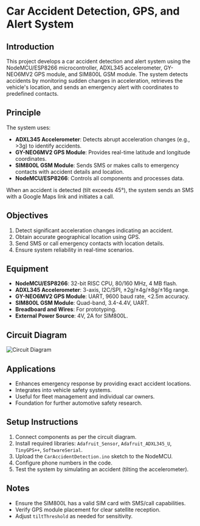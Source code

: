 # Car Accident Detection, GPS, and Alert System

## Introduction
This project develops a car accident detection and alert system using the NodeMCU/ESP8266 microcontroller, ADXL345 accelerometer, GY-NEO6MV2 GPS module, and SIM800L GSM module. The system detects accidents by monitoring sudden changes in acceleration, retrieves the vehicle's location, and sends an emergency alert with coordinates to predefined contacts.

## Principle
The system uses:
- **ADXL345 Accelerometer**: Detects abrupt acceleration changes (e.g., >3g) to identify accidents.
- **GY-NEO6MV2 GPS Module**: Provides real-time latitude and longitude coordinates.
- **SIM800L GSM Module**: Sends SMS or makes calls to emergency contacts with accident details and location.
- **NodeMCU/ESP8266**: Controls all components and processes data.

When an accident is detected (tilt exceeds 45°), the system sends an SMS with a Google Maps link and initiates a call.

## Objectives
1. Detect significant acceleration changes indicating an accident.
2. Obtain accurate geographical location using GPS.
3. Send SMS or call emergency contacts with location details.
4. Ensure system reliability in real-time scenarios.

## Equipment
- **NodeMCU/ESP8266**: 32-bit RISC CPU, 80/160 MHz, 4 MB flash.
- **ADXL345 Accelerometer**: 3-axis, I2C/SPI, ±2g/±4g/±8g/±16g range.
- **GY-NEO6MV2 GPS Module**: UART, 9600 baud rate, <2.5m accuracy.
- **SIM800L GSM Module**: Quad-band, 3.4-4.4V, UART.
- **Breadboard and Wires**: For prototyping.
- **External Power Source**: 4V, 2A for SIM800L.

## Circuit Diagram
![Circuit Diagram](Car_Accident_Detection_Circuit_Diagram.jpg)

## Applications
- Enhances emergency response by providing exact accident locations.
- Integrates into vehicle safety systems.
- Useful for fleet management and individual car owners.
- Foundation for further automotive safety research.

## Setup Instructions
1. Connect components as per the circuit diagram.
2. Install required libraries: `Adafruit_Sensor`, `Adafruit_ADXL345_U`, `TinyGPS++`, `SoftwareSerial`.
3. Upload the `CarAccidentDetection.ino` sketch to the NodeMCU.
4. Configure phone numbers in the code.
5. Test the system by simulating an accident (tilting the accelerometer).

## Notes
- Ensure the SIM800L has a valid SIM card with SMS/call capabilities.
- Verify GPS module placement for clear satellite reception.
- Adjust `tiltThreshold` as needed for sensitivity.
